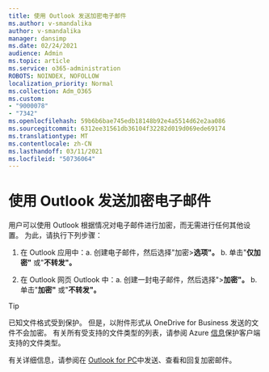 ```yaml
---
title: 使用 Outlook 发送加密电子邮件
ms.author: v-smandalika
author: v-smandalika
manager: dansimp
ms.date: 02/24/2021
audience: Admin
ms.topic: article
ms.service: o365-administration
ROBOTS: NOINDEX, NOFOLLOW
localization_priority: Normal
ms.collection: Adm_O365
ms.custom:
- "9000078"
- "7342"
ms.openlocfilehash: 59b6b6bae745edb18148b92e4a5514d62e2aa086
ms.sourcegitcommit: 6312ee31561db36104f32282d019d069ede69174
ms.translationtype: MT
ms.contentlocale: zh-CN
ms.lasthandoff: 03/11/2021
ms.locfileid: "50736064"
---
```

# <a name="send-encrypted-email-using-outlook"></a>使用 Outlook 发送加密电子邮件

用户可以使用 Outlook 根据情况对电子邮件进行加密，而无需进行任何其他设置。 为此，请执行下列步骤：

1. 在 Outlook 应用中：a. 创建电子邮件，然后选择"加密>**选项"。** 
    b. 单击"**仅加密"** 或"**不转发"。**

2. 在 Outlook 网页 Outlook 中：a. 创建一封电子邮件，然后选择">**加密"。**
    b. 单击"**加密"** 或"**不转发"。**

> [!TIP]
> 已知文件格式受到保护。 但是，以附件形式从 OneDrive for Business 发送的文件不会加密。 有关所有受支持的文件类型的列表，请参阅 Azure [信息](https://docs.microsoft.com/azure/information-protection/rms-client/client-admin-guide-file-types)保护客户端支持的文件类型。

有关详细信息，请参阅在 [Outlook for PC](https://support.microsoft.com/topic/send-view-and-reply-to-encrypted-messages-in-outlook-for-pc-eaa43495-9bbb-4fca-922a-df90dee51980)中发送、查看和回复加密邮件。



